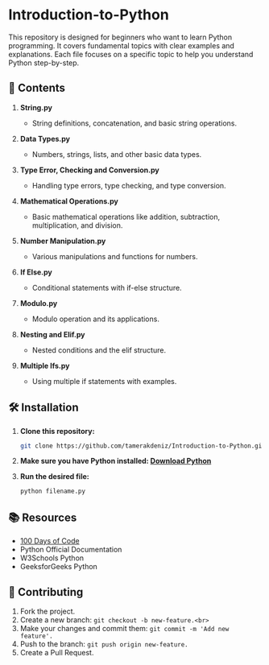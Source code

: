 # Introduction-to-Python

This repository is designed for beginners who want to learn Python programming. It covers fundamental topics with clear examples and explanations. Each file focuses on a specific topic to help you understand Python step-by-step.

## 📁 Contents

1. **String.py**  
   - String definitions, concatenation, and basic string operations.

2. **Data Types.py**  
   - Numbers, strings, lists, and other basic data types.

3. **Type Error, Checking and Conversion.py**  
   - Handling type errors, type checking, and type conversion.

4. **Mathematical Operations.py**  
   - Basic mathematical operations like addition, subtraction, multiplication, and division.

5. **Number Manipulation.py**  
   - Various manipulations and functions for numbers.

6. **If Else.py**  
   - Conditional statements with if-else structure.

7. **Modulo.py**  
   - Modulo operation and its applications.

8. **Nesting and Elif.py**  
   - Nested conditions and the elif structure.

9. **Multiple Ifs.py**  
   - Using multiple if statements with examples.

## 🛠 Installation

1. **Clone this repository:**
   ```bash
   git clone https://github.com/tamerakdeniz/Introduction-to-Python.git
2. **Make sure you have Python installed: <a href = "https://www.python.org/downloads/">Download Python</a> <br>**

3.  **Run the desired file:**
    ```bash
    python filename.py

## 📚 Resources
- <a href = "https://www.udemy.com/course/100-days-of-code/">100 Days of Code</a> <br>
- Python Official Documentation <br>
- W3Schools Python <br>
- GeeksforGeeks Python <br>

## 🤝 Contributing
1. Fork the project.<br>
2. Create a new branch: ```git checkout -b new-feature.<br>```<br>
3. Make your changes and commit them: ```git commit -m 'Add new feature'.```<br>
4. Push to the branch: ```git push origin new-feature.```<br>
5. Create a Pull Request.
